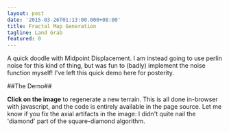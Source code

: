 ```yaml
---
layout: post
date: '2015-03-26T01:13:00.000+08:00'
title: Fractal Map Generation
tagline: Land Grab
featured: 0
---
```


A quick doodle with Midpoint Displacement. I am instead going to use perlin noise for this kind of thing, but was fun to (badly) implement the noise function myself! I've left this quick demo here for posterity.

##The Demo##

**Click on the image** to regenerate a new terrain. This is all done in-browser with javascript, and the code is entirely available in the page source. Let me know if you fix the axial artifacts in the image: I didn't quite nail the 'diamond' part of the square-diamond algorithm.

<canvas id="display" width="600" height="600" onClick="run()"></canvas>

<script>
var d_count = 0;
var r_count = 0;
var max_depth = 1000000;
function run(options){
	d_count = r_count = 0;
	var map = generateFractalMap(options);
	displayFractalMap("display",map.ds)
	console.log(map);
}
function displayFractalMap(canvas, map)
{
	var canvas = document.getElementById(canvas);
	var ctx = canvas.getContext("2d");
	for(var i = 0; i < map.length; i ++)
	{
		for(var j = 0; map[i] && j < map[i].length; j++)
		{
			var v = map[i][j]
			if(v <=0.15 )
				ctx.fillStyle = "rgb(30,"+Math.floor(125 * (6.66 * v))+",235)"
			else if(v <= 0.35)
				ctx.fillStyle = "rgb("+Math.floor(255*(1.0-(2.0*(v-0.15))))+",190,30)"
			else if(v <= 1.0)
				ctx.fillStyle = "rgb(30,"+(Math.floor(205 * v)+30)+",70)"
			else
				ctx.fillStyle = "rgb(255,125,125)"
			ctx.fillRect(i,j,1,1);
		}
	}
}

var pixGrid = function(map){
	this.ds = map;
}
pixGrid.prototype.get = function(x,y){
	if(this.ds[x] !== undefined && this.ds[x][y] !== undefined)
		return this.ds[x][y]
	else
	{
		return undefined;
	}
}
pixGrid.prototype.set = function(x,y,val){
	if(x >= 0 && y >= 0 && this.ds[x])
		this.ds[x][y] = val;
}
function generateFractalMap(options){
	options = options?options:{}
	options.width = options.width?options.width:600
	options.height = options.height?options.height:600
	options.roughness = options.roughness?options.roughness:0.95

	//TODO: datastructure is a preinitialized array in the target raster resolution. Can be smarter/better/adaptive!
	var ds = []
	for(var i = 0; i < options.width; i++)
	{
		ds[i] = []
		for(var j = 0; j < options.height; j++)
		{
			ds[i][j] = undefined
		}
	}
	var px = new pixGrid(ds)

	return normalize(midpointDisplacement(px, options));
}

function midpointDisplacement(pixGrid, options)
{
	options.roughness /= options.scale?options.scale:1.0

	var x1 = y1 = 0
	var x2 = options.width-1
	var y2 = options.height-1

	//Seed corners
	pixGrid.set(x1,y1,Math.random())
	pixGrid.set(x1,y2,Math.random())
	pixGrid.set(x2,y2,Math.random())
	pixGrid.set(x2,y1,Math.random())


	//Start recursion
	midpointDisplacementR(pixGrid, x1, y1, x2, y2, options)

	//Return result
	return pixGrid
}
//Calculates midpoint displacement based on corners (rectangle)
function midpointDisplacementR(pixGrid,x1,y1,x2,y2,options)
{
	r_count++;
	if(r_count+d_count > max_depth) return;
	var w = Math.floor(x2-x1)
	var h = Math.floor(y2-y1)
	var cx = Math.floor(w/2 + x1)
	var cy = Math.floor(h/2 + y1)
	if(pixGrid.get(cx,cy) !== undefined) 
	{
		return;
	}
	var rat = (((y2-y1)/options.height) + ((x2-x1)/options.width))/2.0

	//Neighbors of rectangle ABCD
	/*
			A - - - B
			|   |   |
			|-- M --|
			|   |   |
			D - - - C
	*/
	var a = pixGrid.get(x1,y1)
	var b = pixGrid.get(x2,y1)
	var c = pixGrid.get(x2,y2)
	var d = pixGrid.get(x1,y2)

	var p = pixGrid.get(cx,y1-Math.floor(h/2))
	var q = pixGrid.get(x2+Math.floor(w/2),cy)
	var r = pixGrid.get(cx,y2+Math.floor(h/2))
	var s = pixGrid.get(x1-Math.floor(w/2),cx)

	//Mid point
	var M = average(a,b,c,d) + genErr(options.roughness,rat)
	pixGrid.set(cx,cy,M)


	//Sides
	pixGrid.set(cx,y1,average(a,b))
	pixGrid.set(x2,cy,average(b,c))
	pixGrid.set(cx,y2,average(c,d))
	pixGrid.set(x1,cy,average(d,a))

	//Recurse
	if(w > 1 || h > 1)//space to split
	{
		midpointDisplacementR(pixGrid,cx,cy,x2,y2,options)
		midpointDisplacementR(pixGrid,x1,cy,cx,y2,options)
		midpointDisplacementR(pixGrid,x1,y1,cx,cy,options)
		midpointDisplacementR(pixGrid,cx,y1,x2,cy,options)
	}
	
}
function genErr(r,rat)
{
	return r * rat * (Math.random() * 2 - 1.0)
}
function normalize(pixGrid)
{
	var max = Number.NEGATIVE_INFINITY;
	var min = Number.POSITIVE_INFINITY;
	for(var i = 0; i < pixGrid.ds.length; i++)
	{
		for(var j = 0; j < pixGrid.ds[i].length; j++)
		{
			if(pixGrid.ds[i][j] > max)
			{
				max = pixGrid.ds[i][j]
			}
			if(pixGrid.ds[i][j] < min)
			{
				min = pixGrid.ds[i][j]
			}
		}
	}
	var shift = -min;
	var scale = 1.0/(max-min)
	for(var i = 0; i < pixGrid.ds.length; i++)
	{
		for(var j = 0; j < pixGrid.ds[i].length; j++)
		{
			pixGrid.ds[i][j] += shift;
			pixGrid.ds[i][j] *= scale;
			if(pixGrid.ds[i][j] > 1) pixGrid.ds[i][j] = 1;
			if(pixGrid.ds[i][j] < 0) pixGrid.ds[i][j] = 0;
		}
	}
	return pixGrid;
}
function average()
{
	var array = arguments;
	var cnt = 0;
	var sum = 0;
	for(var i = 0; i < array.length; i++)
	{
		if(array[i] !== undefined)
		{
			cnt++;
			sum += array[i]
		}
	}
	if(cnt > 0) return sum / cnt;
	else return undefined;
}
run()
</script>